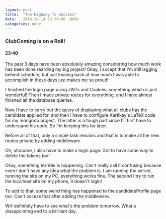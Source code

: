 ```yaml
---
layout: post
title:  "The Highway To Success"
date:   2018-10-14 23:30:00 -0600
categories: none
---
```


### ClubComing is on a Roll!

#### 23:40

The past 3 days have been absolutely amazing considering how much work has been done rearding my big project! Okay, I accept that I'm still lagging behind schedule, but just looking back at how much I was able to accomplish in these days just makes me so proud!

I finished the login page using JWTs and Cookies, something which is just wonderful!
Then I made private routes for everything, and I have almost finished all the database queries.

Now I have to carry out the query of displaying what all clubs has the candidate applied for, and then I have to configure Kartikey's LaTeX code for my mongodb project. The latter is a tough part since I'll first have to understand his code. So I'm keeping this for later.

Before all of that, only a simple task remains and that is to make all the new routes private by adding middleware.

Oh, ofcourse, I also have to make a login page. Got to have some way to delete the tokens too!

Okay, something terrible is happening. Can't really call it confusing because even I don't have any idea what the problem is. I am running the server, running the site on my PC, everything works fine. The second I try to run the localhost site on my phone, it doesn't login!

To add to that, some weird thing has happened to the candidateProfile page too. Can't access that after adding the middleware.

Will definitely have to see what's the problem tomorrow. What a disappointing end to a brilliant day.
